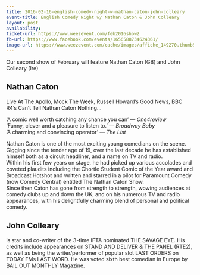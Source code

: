 ```yaml
---
title: 2016-02-16-english-comedy-night-w-nathan-caton-john-colleary
event-title: English Comedy Night w/ Nathan Caton & John Colleary
layout: post
availability:
ticket-url: https://www.weezevent.com/feb2016show2
fb-url: https://www.facebook.com/events/1656588734624361/
image-url: https://www.weezevent.com/cache/images/affiche_149270.thumb53700.1451647561.jpg
---
```


Our second show of February will feature Nathan Caton (GB) and John Colleary (Ire)
 
## Nathan Caton
Live At The Apollo, Mock The Week, Russell Howard’s Good News, BBC R4’s Can’t Tell Nathan Caton Nothing…

‘A comic well worth catching any chance you can’ &mdash; *One4review*  
‘Funny, clever and a pleasure to listen to.’ &mdash; *Broadway Baby*  
‘A charming and convincing operator’ &mdash; *The List*

Nathan Caton is one of the most exciting young comedians on the scene. Gigging since the tender age of 19, over the last decade he has established himself both as a circuit headliner, and a name on TV and radio.  
Within his first few years on stage, he had picked up various accolades and coveted plaudits including the Chortle Student Comic of the Year award and Broadcast Hotshot and written and starred in a pilot for Paramount Comedy (now Comedy Central) entitled The Nathan Caton Show.  
Since then Caton has gone from strength to strength, wowing audiences at comedy clubs up and down the UK, and on his numerous TV and radio appearances, with his delightfully charming blend of personal and political comedy.
 
## John Colleary
is star and co-writer of the 3-time IFTA nominated THE SAVAGE EYE. His credits include appearances on STAND AND DELIVER & THE PANEL (RTE2), as well as being the writer/performer of popular slot LAST ORDERS on TODAY FMs LAST WORD. He was voted sixth best comedian in Europe by BAIL OUT MONTHLY Magazine.